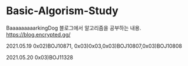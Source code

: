 # Basic-Algorism-Study
BaaaaaaaaarkingDog 블로그에서 알고리즘을 공부하는 내용.
https://blog.encrypted.gg/

2021.05.19 0x02)BOJ10871, 0x03)0x03,0x03)BOJ10807,0x03)BOJ10808

2021.05.20 0x03)BOJ11328
